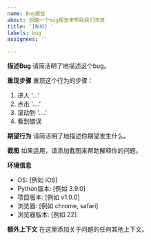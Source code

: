 ```yaml
---
name: Bug报告
about: 创建一个bug报告来帮助我们改进
title: '[BUG] '
labels: bug
assignees: ''

---
```


**描述Bug**
请简洁明了地描述这个bug。

**重现步骤**
重现这个行为的步骤：
1. 进入 '...'
2. 点击 '....'
3. 滚动到 '....'
4. 看到错误

**期望行为**
请简洁明了地描述你期望发生什么。

**截图**
如果适用，请添加截图来帮助解释你的问题。

**环境信息**
 - OS: [例如 iOS]
 - Python版本: [例如 3.9.0]
 - 项目版本: [例如 v1.0.0]
 - 浏览器: [例如 chrome, safari]
 - 浏览器版本: [例如 22]

**额外上下文**
在这里添加关于问题的任何其他上下文。